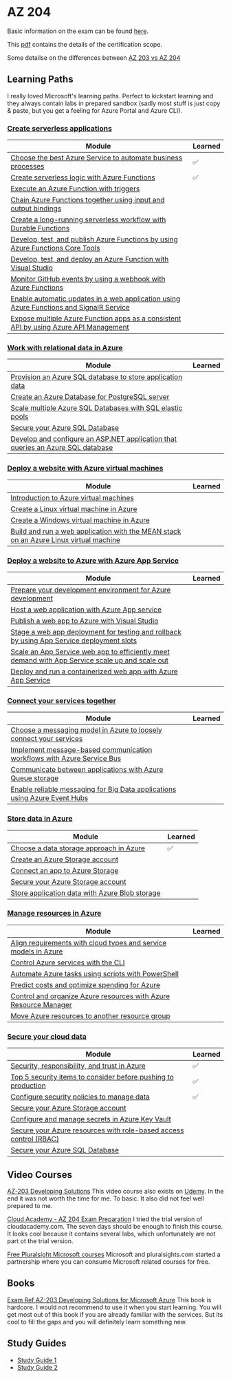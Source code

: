 # AZ 204

Basic information on the exam can be found [here](https://docs.microsoft.com/en-us/learn/certifications/exams/az-204).

This [pdf](https://query.prod.cms.rt.microsoft.com/cms/api/am/binary/RE4oZ7B) contains the details of the certification scope.

Some detailse on the differences between [AZ 203 vs AZ 204](https://dotnetdev.me/az-203-vs-az-204/)

## Learning Paths

I really loved Microsoft's learning paths. Perfect to kickstart learning and they always contain labs in prepared sandbox (sadly most stuff is just copy & paste, but you get a feeling for Azure Portal and Azure CLI).

### [Create serverless applications](https://docs.microsoft.com/en-us/learn/paths/create-serverless-applications/)

|Module|Learned|
|---|---|
|[Choose the best Azure Service to automate business processes](https://docs.microsoft.com/en-us/learn/modules/choose-azure-service-to-integrate-and-automate-business-processes/)| ✅|
|[Create serverless logic with Azure Functions](https://docs.microsoft.com/en-us/learn/modules/create-serverless-logic-with-azure-functions/)|✅ |
|[Execute an Azure Function with triggers](https://docs.microsoft.com/en-us/learn/modules/execute-azure-function-with-triggers/)| |
|[Chain Azure Functions together using input and output bindings](https://docs.microsoft.com/en-us/learn/modules/chain-azure-functions-data-using-bindings/)| |
|[Create a long-running serverless workflow with Durable Functions](https://docs.microsoft.com/en-us/learn/modules/create-long-running-serverless-workflow-with-durable-functions/)|  |
|[Develop, test, and publish Azure Functions by using Azure Functions Core Tools](https://docs.microsoft.com/en-us/learn/modules/develop-test-deploy-azure-functions-with-core-tools/)|  |
|[Develop, test, and deploy an Azure Function with Visual Studio](https://docs.microsoft.com/en-us/learn/modules/develop-test-deploy-azure-functions-with-visual-studio/)| |
|[Monitor GitHub events by using a webhook with Azure Functions](https://docs.microsoft.com/en-us/learn/modules/monitor-github-events-with-a-function-triggered-by-a-webhook/)| |
|[Enable automatic updates in a web application using Azure Functions and SignalR Service](https://docs.microsoft.com/en-us/learn/modules/automatic-update-of-a-webapp-using-azure-functions-and-signalr/)| |
|[Expose multiple Azure Function apps as a consistent API by using Azure API Management](https://docs.microsoft.com/en-us/learn/modules/build-serverless-api-with-functions-api-management/)| |

### [Work with relational data in Azure](https://docs.microsoft.com/en-us/learn/paths/work-with-relational-data-in-azure/)
|Module|Learned|
|---|---|
|[Provision an Azure SQL database to store application data](https://docs.microsoft.com/en-us/learn/modules/provision-azure-sql-db/)||
|[Create an Azure Database for PostgreSQL server](https://docs.microsoft.com/en-us/learn/modules/create-azure-db-for-postgresql-server/)||
|[Scale multiple Azure SQL Databases with SQL elastic pools](https://docs.microsoft.com/en-us/learn/modules/scale-sql-databases-elastic-pools/)||
|[Secure your Azure SQL Database](https://docs.microsoft.com/en-us/learn/modules/secure-your-azure-sql-database/)||
|[Develop and configure an ASP.NET application that queries an Azure SQL database](https://docs.microsoft.com/en-us/learn/modules/develop-app-that-queries-azure-sql/)||

### [Deploy a website with Azure virtual machines](https://docs.microsoft.com/en-us/learn/paths/deploy-a-website-with-azure-virtual-machines/)
|Module|Learned|
|---|---|
|[Introduction to Azure virtual machines](https://docs.microsoft.com/en-us/learn/modules/intro-to-azure-virtual-machines/)||
|[Create a Linux virtual machine in Azure](https://docs.microsoft.com/en-us/learn/modules/create-linux-virtual-machine-in-azure/)||
|[Create a Windows virtual machine in Azure](https://docs.microsoft.com/en-us/learn/modules/create-windows-virtual-machine-in-azure/)||
|[Build and run a web application with the MEAN stack on an Azure Linux virtual machine](https://docs.microsoft.com/en-us/learn/modules/build-a-web-app-with-mean-on-a-linux-vm/)||


### [Deploy a website to Azure with Azure App Service](https://docs.microsoft.com/en-us/learn/paths/deploy-a-website-with-azure-app-service/)
|Module|Learned|
|---|---|
|[Prepare your development environment for Azure development](https://docs.microsoft.com/en-us/learn/modules/prepare-your-dev-environment-for-azure-development/)||
|[Host a web application with Azure App service](https://docs.microsoft.com/en-us/learn/modules/host-a-web-app-with-azure-app-service/)||
|[Publish a web app to Azure with Visual Studio](https://docs.microsoft.com/en-us/learn/modules/publish-azure-web-app-with-visual-studio/)||
|[Stage a web app deployment for testing and rollback by using App Service deployment slots](https://docs.microsoft.com/en-us/learn/modules/stage-deploy-app-service-deployment-slots/)||
|[Scale an App Service web app to efficiently meet demand with App Service scale up and scale out](https://docs.microsoft.com/en-us/learn/modules/app-service-scale-up-scale-out/)||
|[Deploy and run a containerized web app with Azure App Service](https://docs.microsoft.com/en-us/learn/modules/deploy-run-container-app-service/)||

### [Connect your services together](https://docs.microsoft.com/en-us/learn/paths/connect-your-services-together/)
|Module|Learned|
|---|---|
|[Choose a messaging model in Azure to loosely connect your services](https://docs.microsoft.com/en-us/learn/modules/choose-a-messaging-model-in-azure-to-connect-your-services/)||
|[Implement message-based communication workflows with Azure Service Bus](https://docs.microsoft.com/en-us/learn/modules/implement-message-workflows-with-service-bus/)||
|[Communicate between applications with Azure Queue storage](https://docs.microsoft.com/en-us/learn/modules/communicate-between-apps-with-azure-queue-storage/)||
|[Enable reliable messaging for Big Data applications using Azure Event Hubs](https://docs.microsoft.com/en-us/learn/modules/enable-reliable-messaging-for-big-data-apps-using-event-hubs/)||

### [Store data in Azure](https://docs.microsoft.com/en-us/learn/paths/store-data-in-azure/)
|Module|Learned|
|---|---|
|[Choose a data storage approach in Azure](https://docs.microsoft.com/en-us/learn/modules/choose-storage-approach-in-azure/)|✅|
|[Create an Azure Storage account](https://docs.microsoft.com/en-us/learn/modules/create-azure-storage-account/)||
|[Connect an app to Azure Storage](https://docs.microsoft.com/en-us/learn/modules/connect-an-app-to-azure-storage/)||
|[Secure your Azure Storage account](https://docs.microsoft.com/en-us/learn/modules/secure-azure-storage-account/)||
|[Store application data with Azure Blob storage](https://docs.microsoft.com/en-us/learn/modules/store-app-data-with-azure-blob-storage/)||

### [Manage resources in Azure](https://docs.microsoft.com/en-us/learn/paths/manage-resources-in-azure/)
|Module|Learned|
|---|---|
|[Align requirements with cloud types and service models in Azure](https://docs.microsoft.com/en-us/learn/modules/align-requirements-in-azure/)||
|[Control Azure services with the CLI](https://docs.microsoft.com/en-us/learn/modules/control-azure-services-with-cli/)||
|[Automate Azure tasks using scripts with PowerShell](https://docs.microsoft.com/en-us/learn/modules/automate-azure-tasks-with-powershell/)||
|[Predict costs and optimize spending for Azure](https://docs.microsoft.com/en-us/learn/modules/predict-costs-and-optimize-spending/)||
|[Control and organize Azure resources with Azure Resource Manager](https://docs.microsoft.com/en-us/learn/modules/control-and-organize-with-azure-resource-manager/)||
|[Move Azure resources to another resource group](https://docs.microsoft.com/en-us/learn/modules/move-azure-resources-another-resource-group/)||

### [Secure your cloud data](https://docs.microsoft.com/en-us/learn/paths/secure-your-cloud-data/)
|Module|Learned|
|---|---|
|[Security, responsibility, and trust in Azure](https://docs.microsoft.com/en-us/learn/modules/intro-to-security-in-azure/)|✅|
|[Top 5 security items to consider before pushing to production](https://docs.microsoft.com/en-us/learn/modules/top-5-security-items-to-consider/)|✅|
|[Configure security policies to manage data](https://docs.microsoft.com/en-us/learn/modules/configure-security-policies-to-manage-data/)|✅|
|[Secure your Azure Storage account](https://docs.microsoft.com/en-us/learn/modules/secure-azure-storage-account/)||
|[Configure and manage secrets in Azure Key Vault](https://docs.microsoft.com/en-us/learn/modules/configure-and-manage-azure-key-vault/)||
|[Secure your Azure resources with role-based access control (RBAC)](https://docs.microsoft.com/en-us/learn/modules/secure-azure-resources-with-rbac/)||
|[Secure your Azure SQL Database](https://docs.microsoft.com/en-us/learn/modules/secure-your-azure-sql-database/)||


## Video Courses
[AZ-203 Developing Solutions](https://learning.oreilly.com/videos/az-203-developing-solutions/9781838989293)
This video course also exists on [Udemy](https://www.udemy.com/course/70532-azure/). In the end it was not worth the time for me. To basic. It also did not feel well prepared to me.

[Cloud Academy - AZ 204 Exam Preparation](https://cloudacademy.com/learning-paths/az-204-exam-preparation-developing-solutions-for-microsoft-azure-1208/)
I tried the trial version of cloudacademy.com. The seven days should be enough to finish this course. It looks cool because it contains several labs, which unfortunately are not part ot the trial version.

[Free Pluralsight Microsoft courses](https://app.pluralsight.com/paths/certificate/developing-solutions-for-microsoft-azure-az-203)
Microsoft and pluralsights.com started a partnership where you can consume Microsoft related courses for free.

## Books
[Exam Ref AZ-203 Developing Solutions for Microsoft Azure](https://www.amazon.de/Santiago-Fern%C3%A1ndez-Mu%C3%B1oz-ebook/dp/B07YVNL121/ref=sr_1_3?dchild=1&keywords=developing+solutions+for+microsoft+azure&qid=1590916203&quartzVehicle=815-903&replacementKeywords=developing+solutions+for+microsoft&sr=8-3)
This book is hardcore. I would not recommend to use it when you start learning. You will get most out of this book if you are already familiar with the services. But its cool to fill the gaps and you will definitely learn something new. 

## Study Guides
- [Study Guide 1](https://www.thomasmaurer.ch/2020/03/az-204-study-guide-developing-solutions-for-microsoft-azure/)
- [Study Guide 2](https://ravikirans.com/az-204-azure-exam-study-guide/)
